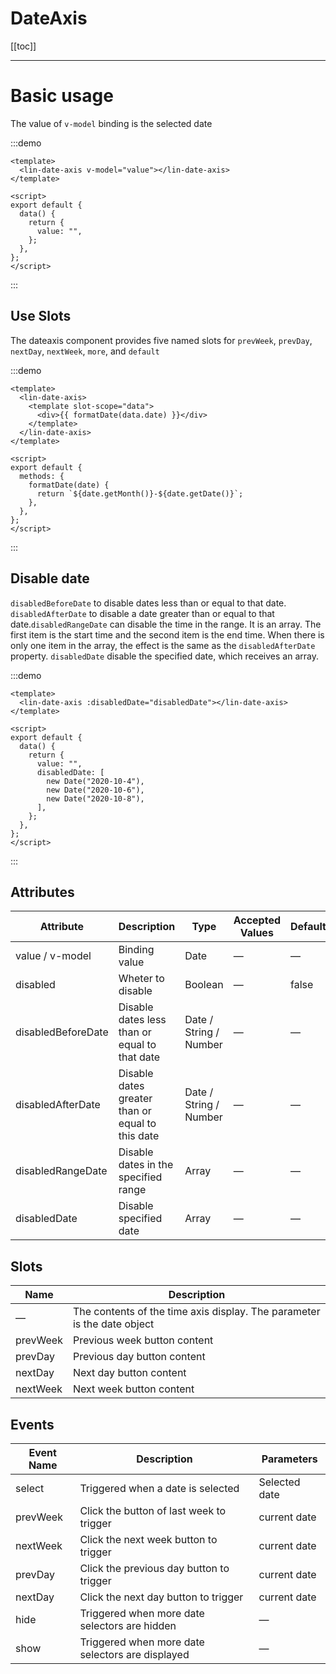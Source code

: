 # DateAxis

[[toc]]

---

# Basic usage

The value of `v-model` binding is the selected date

:::demo

```vue
<template>
  <lin-date-axis v-model="value"></lin-date-axis>
</template>

<script>
export default {
  data() {
    return {
      value: "",
    };
  },
};
</script>
```

:::

## Use Slots

The dateaxis component provides five named slots for `prevWeek`, `prevDay`, `nextDay`, `nextWeek`, `more`, and `default`

:::demo

```vue
<template>
  <lin-date-axis>
    <template slot-scope="data">
      <div>{{ formatDate(data.date) }}</div>
    </template>
  </lin-date-axis>
</template>

<script>
export default {
  methods: {
    formatDate(date) {
      return `${date.getMonth()}-${date.getDate()}`;
    },
  },
};
</script>
```

:::

## Disable date

`disabledBeforeDate` to disable dates less than or equal to that date. `disabledAfterDate` to disable a date greater than or equal to that date.`disabledRangeDate` can disable the time in the range. It is an array. The first item is the start time and the second item is the end time. When there is only one item in the array, the effect is the same as the `disabledAfterDate` property. `disabledDate` disable the specified date, which receives an array.

:::demo

```vue
<template>
  <lin-date-axis :disabledDate="disabledDate"></lin-date-axis>
</template>

<script>
export default {
  data() {
    return {
      value: "",
      disabledDate: [
        new Date("2020-10-4"),
        new Date("2020-10-6"),
        new Date("2020-10-8"),
      ],
    };
  },
};
</script>
```

:::

## Attributes

| Attribute          | Description                                      | Type                   | Accepted Values | Default |
| ------------------ | ------------------------------------------------ | ---------------------- | --------------- | ------- |
| value / v-model    | Binding value                                    | Date                   | —               | —       |
| disabled           | Wheter to disable                                | Boolean                | —               | false   |
| disabledBeforeDate | Disable dates less than or equal to that date    | Date / String / Number | —               | —       |
| disabledAfterDate  | Disable dates greater than or equal to this date | Date / String / Number | —               | —       |
| disabledRangeDate  | Disable dates in the specified range             | Array                  | —               | —       |
| disabledDate       | Disable specified date                           | Array                  | —               | —       |

## Slots

| Name     | Description                                                             |
| -------- | ----------------------------------------------------------------------- |
| —        | The contents of the time axis display. The parameter is the date object |
| prevWeek | Previous week button content                                            |
| prevDay  | Previous day button content                                             |
| nextDay  | Next day button content                                                 |
| nextWeek | Next week button content                                                |

## Events

| Event Name | Description                                      | Parameters    |
| ---------- | ------------------------------------------------ | ------------- |
| select     | Triggered when a date is selected                | Selected date |
| prevWeek   | Click the button of last week to trigger         | current date  |
| nextWeek   | Click the next week button to trigger            | current date  |
| prevDay    | Click the previous day button to trigger         | current date  |
| nextDay    | Click the next day button to trigger             | current date  |
| hide       | Triggered when more date selectors are hidden    | —             |
| show       | Triggered when more date selectors are displayed | —             |
